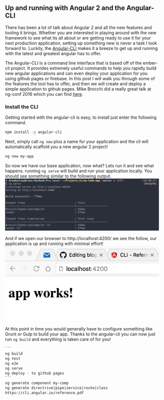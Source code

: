 ## Up and running with Angular 2 and the Angular-CLI

There has been a lot of talk about Angular 2 and all the new features and tooling it brings. Whether you are interested in playing around with the new framework to see what its all about or are getting ready to use it for your next production application, setting up something new is never a task I look forward to. Luckily, the [Angular-CLI](https://cli.angular.io/) makes it a breeze to get up and running with the latest and greatest angular has to offer.

The Angular-CLI is a command line interface that is based off of the ember-cli project. It provides extremely useful commands to help you rapidly build new angular applications and can even deploy your application for you using github pages or firebase. In this post I will walk you through some of the features the tool has to offer, and then we will create and deploy a simple application to github pages. Mike Brocchi did a really great talk at ng-conf 2016 which you can find [here](https://youtu.be/wHZe6gGI5RY).

### Install the CLI
Getting started with the angular-cli is easy, to install just enter the following command.

```bash
npm install -g angular-cli
```
Next, simply call `ng new` plus a name for your application and the cli will automatically scaffold you a new angular 2 project!
```bash
ng new my-app
```

So now we have our base application, now what? Lets run it and see what happens. running `ng serve` will build and run your application locally. You should see something similar to the following output.
![ng serve screenshot](/images/blog-post-todo-02.jpg)

And if we open our browser to http://localhost:4200/ we see the follow, our application is up and running with minimal effort!
![app running locally](/images/blog-post-todo-01.jpg)

At this point in time you would generally have to configure something like Grunt or Gulp to build your app. Thanks to the angular-cli you can now just run `ng build` and everything is taken care of for you!


~~~~~~~~~ TODO ~~~~~~~~~~~
```
ng build
ng test
ng e2e
ng serve
ng deploy - to github pages
```
ng generate component my-comp
ng generate directrive|pipe|service|route|class
https://cli.angular.io/reference.pdf
